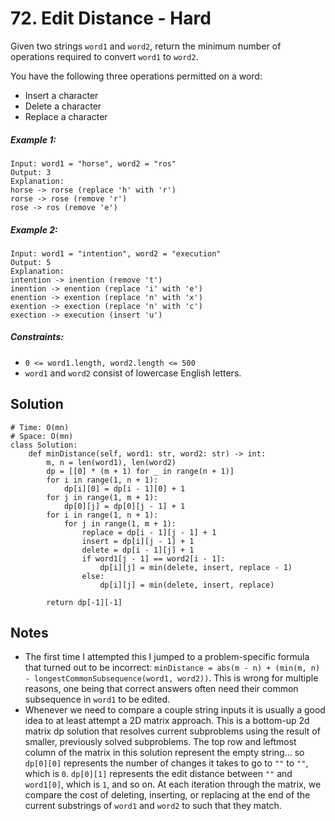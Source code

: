 # 72. Edit Distance - Hard

Given two strings `word1` and `word2`, return the minimum number of operations required to convert `word1` to `word2`.

You have the following three operations permitted on a word:

- Insert a character
- Delete a character
- Replace a character


##### Example 1:

```
Input: word1 = "horse", word2 = "ros"
Output: 3
Explanation: 
horse -> rorse (replace 'h' with 'r')
rorse -> rose (remove 'r')
rose -> ros (remove 'e')
```

##### Example 2:

```
Input: word1 = "intention", word2 = "execution"
Output: 5
Explanation: 
intention -> inention (remove 't')
inention -> enention (replace 'i' with 'e')
enention -> exention (replace 'n' with 'x')
exention -> exection (replace 'n' with 'c')
exection -> execution (insert 'u')
```

##### Constraints:

- `0 <= word1.length, word2.length <= 500`
- `word1` and `word2` consist of lowercase English letters.

## Solution

```
# Time: O(mn)
# Space: O(mn)
class Solution:
    def minDistance(self, word1: str, word2: str) -> int:
        m, n = len(word1), len(word2)
        dp = [[0] * (m + 1) for _ in range(n + 1)]
        for i in range(1, n + 1):
            dp[i][0] = dp[i - 1][0] + 1
        for j in range(1, m + 1):
            dp[0][j] = dp[0][j - 1] + 1
        for i in range(1, n + 1):
            for j in range(1, m + 1):
                replace = dp[i - 1][j - 1] + 1
                insert = dp[i][j - 1] + 1
                delete = dp[i - 1][j] + 1
                if word1[j - 1] == word2[i - 1]:
                    dp[i][j] = min(delete, insert, replace - 1)
                else:
                    dp[i][j] = min(delete, insert, replace)
        
        return dp[-1][-1]
```

## Notes
- The first time I attempted this I jumped to a problem-specific formula that turned out to be incorrect: `minDistance = abs(m - n) + (min(m, n) - longestCommonSubsequence(word1, word2))`. This is wrong for multiple reasons, one being that correct answers often need their common subsequence in `word1` to be edited.
- Whenever we need to compare a couple string inputs it is usually a good idea to at least attempt a 2D matrix approach. This is a bottom-up 2d matrix dp solution that resolves current subproblems using the result of smaller, previously solved subproblems. The top row and leftmost column of the matrix in this solution represent the empty string... so `dp[0][0]` represents the number of changes it takes to go to `""` to `""`, which is `0`. `dp[0][1]` represents the edit distance between `""` and `word1[0]`, which is `1`, and so on. At each iteration through the matrix, we compare the cost of deleting, inserting, or replacing at the end of the current substrings of `word1` and `word2` to such that they match.